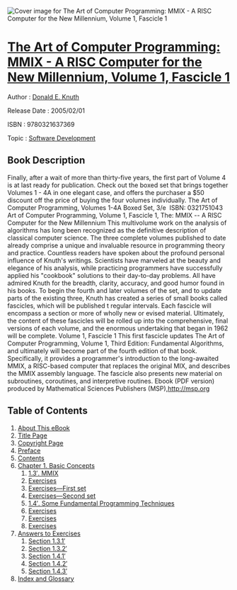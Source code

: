 ![Cover image for The Art of Computer Programming: MMIX - A RISC Computer for the New Millennium, Volume 1, Fascicle 1](https://imgdetail.ebookreading.net/cover/cover/software_development/EB9780321637369.jpg)

[The Art of Computer Programming: MMIX - A RISC Computer for the New Millennium, Volume 1, Fascicle 1](https://ebookreading.net/view/book/The+Art+of+Computer+Programming%3A+MMIX+-+A+RISC+Computer+for+the+New+Millennium%2C+Volume+1%2C+Fascicle+1-EB9780321637369_1.html "The Art of Computer Programming: MMIX - A RISC Computer for the New Millennium, Volume 1, Fascicle 1")
====================================================================================================================

Author : [Donald E. Knuth](https://ebookreading.net/search/author/Donald+E.+Knuth)

Release Date : 2005/02/01

ISBN : 9780321637369

Topic : [Software Development](https://ebookreading.net/search/category/software-development)

Book Description
-----------------

Finally, after a wait of more than thirty-five years, the first part of Volume 4 is at last ready for publication. Check out the boxed set that brings together Volumes 1 - 4A in one elegant case, and offers the purchaser a $50 discount off the price of buying the four volumes individually.
The Art of Computer Programming, Volumes 1-4A Boxed Set, 3/e 
ISBN: 0321751043 
Art of Computer Programming, Volume 1, Fascicle 1, The: MMIX -- A RISC Computer for the New Millennium
This multivolume work on the analysis of algorithms has long been recognized as the definitive description of classical computer science. The three complete volumes published to date already comprise a unique and invaluable resource in programming theory and practice. Countless readers have spoken about the profound personal influence of Knuth's writings. Scientists have marveled at the beauty and elegance of his analysis, while practicing programmers have successfully applied his "cookbook" solutions to their day-to-day problems. All have admired Knuth for the breadth, clarity, accuracy, and good humor found in his books.
To begin the fourth and later volumes of the set, and to update parts of the existing three, Knuth has created a series of small books called fascicles, which will be published t regular intervals. Each fascicle will encompass a section or more of wholly new or evised material. Ultimately, the content of these fascicles will be rolled up into the comprehensive, final versions of each volume, and the enormous undertaking that began in 1962 will be complete.
Volume 1, Fascicle 1
This first fascicle updates The Art of Computer Programming, Volume 1, Third Edition: Fundamental Algorithms, and ultimately will become part of the fourth edition of that book. Specifically, it provides a programmer's introduction to the long-awaited MMIX, a RISC-based computer that replaces the original MIX, and describes the MMIX assembly language. The fascicle also presents new material on subroutines, coroutines, and interpretive routines.
Ebook (PDF version) produced by Mathematical Sciences Publishers (MSP),http://msp.org

              
Table of Contents
-----------------

1. [About This eBook](https://ebookreading.net/view/book/The+Art+of+Computer+Programming%3A+MMIX+-+A+RISC+Computer+for+the+New+Millennium%2C+Volume+1%2C+Fascicle+1-EB9780321637369_2.html)
1. [Title Page](https://ebookreading.net/view/book/The+Art+of+Computer+Programming%3A+MMIX+-+A+RISC+Computer+for+the+New+Millennium%2C+Volume+1%2C+Fascicle+1-EB9780321637369_3.html)
1. [Copyright Page](https://ebookreading.net/view/book/The+Art+of+Computer+Programming%3A+MMIX+-+A+RISC+Computer+for+the+New+Millennium%2C+Volume+1%2C+Fascicle+1-EB9780321637369_4.html)
1. [Preface](https://ebookreading.net/view/book/The+Art+of+Computer+Programming%3A+MMIX+-+A+RISC+Computer+for+the+New+Millennium%2C+Volume+1%2C+Fascicle+1-EB9780321637369_5.html)
1. [Contents](https://ebookreading.net/view/book/The+Art+of+Computer+Programming%3A+MMIX+-+A+RISC+Computer+for+the+New+Millennium%2C+Volume+1%2C+Fascicle+1-EB9780321637369_6.html)
1. [Chapter 1. Basic Concepts](https://ebookreading.net/view/book/The+Art+of+Computer+Programming%3A+MMIX+-+A+RISC+Computer+for+the+New+Millennium%2C+Volume+1%2C+Fascicle+1-EB9780321637369_7.html)
    1. [1.3′. MMIX](https://ebookreading.net/view/book/The+Art+of+Computer+Programming%3A+MMIX+-+A+RISC+Computer+for+the+New+Millennium%2C+Volume+1%2C+Fascicle+1-EB9780321637369_7.html#ch01lev1sec1)
    1. [Exercises](https://ebookreading.net/view/book/The+Art+of+Computer+Programming%3A+MMIX+-+A+RISC+Computer+for+the+New+Millennium%2C+Volume+1%2C+Fascicle+1-EB9780321637369_7.html#ch01lev1sec2)
    1. [Exercises—First set](https://ebookreading.net/view/book/The+Art+of+Computer+Programming%3A+MMIX+-+A+RISC+Computer+for+the+New+Millennium%2C+Volume+1%2C+Fascicle+1-EB9780321637369_8.html#ch01lev1sec3)
    1. [Exercises—Second set](https://ebookreading.net/view/book/The+Art+of+Computer+Programming%3A+MMIX+-+A+RISC+Computer+for+the+New+Millennium%2C+Volume+1%2C+Fascicle+1-EB9780321637369_8.html#ch01lev1sec4)
    1. [1.4′. Some Fundamental Programming Techniques](https://ebookreading.net/view/book/The+Art+of+Computer+Programming%3A+MMIX+-+A+RISC+Computer+for+the+New+Millennium%2C+Volume+1%2C+Fascicle+1-EB9780321637369_8.html#ch01lev1sec5)
    1. [Exercises](https://ebookreading.net/view/book/The+Art+of+Computer+Programming%3A+MMIX+-+A+RISC+Computer+for+the+New+Millennium%2C+Volume+1%2C+Fascicle+1-EB9780321637369_8.html#ch01lev1sec6)
    1. [Exercises](https://ebookreading.net/view/book/The+Art+of+Computer+Programming%3A+MMIX+-+A+RISC+Computer+for+the+New+Millennium%2C+Volume+1%2C+Fascicle+1-EB9780321637369_8.html#ch01lev1sec7)
    1. [Exercises](https://ebookreading.net/view/book/The+Art+of+Computer+Programming%3A+MMIX+-+A+RISC+Computer+for+the+New+Millennium%2C+Volume+1%2C+Fascicle+1-EB9780321637369_8.html#ch01lev1sec8)
1. [Answers to Exercises](https://ebookreading.net/view/book/The+Art+of+Computer+Programming%3A+MMIX+-+A+RISC+Computer+for+the+New+Millennium%2C+Volume+1%2C+Fascicle+1-EB9780321637369_9.html)
    1. [Section 1.3.1′](https://ebookreading.net/view/book/The+Art+of+Computer+Programming%3A+MMIX+-+A+RISC+Computer+for+the+New+Millennium%2C+Volume+1%2C+Fascicle+1-EB9780321637369_9.html#app01lev1sec1)
    1. [Section 1.3.2′](https://ebookreading.net/view/book/The+Art+of+Computer+Programming%3A+MMIX+-+A+RISC+Computer+for+the+New+Millennium%2C+Volume+1%2C+Fascicle+1-EB9780321637369_9.html#app01lev1sec2)
    1. [Section 1.4.1′](https://ebookreading.net/view/book/The+Art+of+Computer+Programming%3A+MMIX+-+A+RISC+Computer+for+the+New+Millennium%2C+Volume+1%2C+Fascicle+1-EB9780321637369_9.html#app01lev1sec3)
    1. [Section 1.4.2′](https://ebookreading.net/view/book/The+Art+of+Computer+Programming%3A+MMIX+-+A+RISC+Computer+for+the+New+Millennium%2C+Volume+1%2C+Fascicle+1-EB9780321637369_9.html#app01lev1sec4)
    1. [Section 1.4.3′](https://ebookreading.net/view/book/The+Art+of+Computer+Programming%3A+MMIX+-+A+RISC+Computer+for+the+New+Millennium%2C+Volume+1%2C+Fascicle+1-EB9780321637369_9.html#app01lev1sec5)
1. [Index and Glossary](https://ebookreading.net/view/book/The+Art+of+Computer+Programming%3A+MMIX+-+A+RISC+Computer+for+the+New+Millennium%2C+Volume+1%2C+Fascicle+1-EB9780321637369_10.html)
